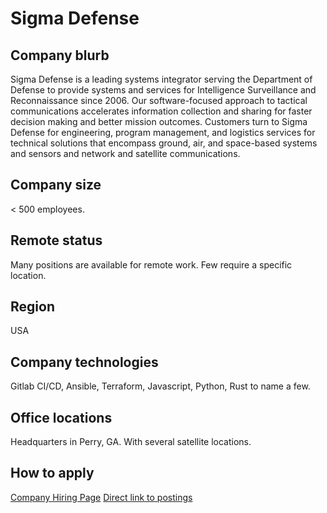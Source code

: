 # Sigma Defense

## Company blurb

Sigma Defense is a leading systems integrator serving the Department of Defense
to provide systems and services for Intelligence Surveillance and
Reconnaissance since 2006. Our software-focused approach to tactical
communications accelerates information collection and sharing for faster
decision making and better mission outcomes. Customers turn to Sigma Defense
for engineering, program management, and logistics services for technical
solutions that encompass ground, air, and space-based systems and sensors and
network and satellite communications.

## Company size

< 500 employees.

## Remote status

Many positions are available for remote work. Few require a specific location.

## Region

USA

## Company technologies

Gitlab CI/CD, Ansible, Terraform, Javascript, Python, Rust to name a few.

## Office locations

Headquarters in Perry, GA. With several satellite locations.

## How to apply

[Company Hiring Page](https://sigmadefense.com/careers/)
[Direct link to postings](https://apply.workable.com/sigmadefense/?lng=en)
